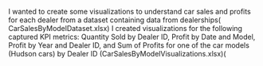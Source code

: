 I wanted to create some visualizations to understand car sales and profits for each dealer from a dataset containing data from dealerships( CarSalesByModelDataset.xlsx)
I created visualizations for the following captured KPI metrics: Quantity Sold by Dealer ID, Profit by Date and Model, Profit by Year and Dealer ID, and Sum of Profits for one of the car models (Hudson cars) by Dealer ID (CarSalesByModelVisualizations.xlsx)(
